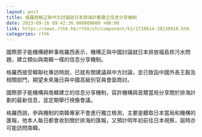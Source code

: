 ```yaml
---
layout: post
title: 格羅西稱正與中方討論就日本排海計劃建立信息分享機制
date: 2023-09-16 09:42:36.000000000 +08:00
link: https://news.rthk.hk/rthk/ch/component/k2/1718614-20230916.htm
categories: rthk
---
```


國際原子能機構總幹事格羅西表示，機構正與中國討論就日本排放福島核污水問題，建立類似與南韓一樣的信息分享機制。

格羅西接受韓聯社專訪時說，已就有關建議與中方討論，並已致函中國外長王毅及相關部門，期望未來幾日與中國高級別官員會面商討。

國際原子能機構與南韓建立的信息分享機制，容許機構與首爾當局分享關於排海計劃的最新信息，並定期舉行視像會議。

格羅西說，參與機制的南韓專家不會進行獨立檢測，主要是聽取日本當局和機構的匯報，他本人每日都會收到關於排海的匯報，又預計明年初前往日本視察，屆時亦可能訪問南韓。
